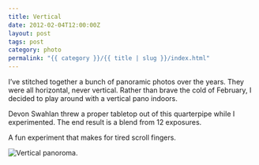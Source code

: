 ```yaml
---
title: Vertical
date: 2012-02-04T12:00:00Z
layout: post
tags: post
category: photo
permalink: "{{ category }}/{{ title | slug }}/index.html"
---
```


I&rsquo;ve stitched together a bunch of panoramic photos over the years. They were all horizontal, never vertical. Rather than brave the cold of February, I decided to play around with a vertical pano indoors.

Devon Swahlan threw a proper tabletop out of this quarterpipe while I experimented. The end result is a blend from 12 exposures.

A fun experiment that makes for tired scroll fingers.

<img src="/img/vertical-1024.jpg" width="172" height="1024" sizes="100vw" loading="lazy" srcset="/img/vertical-2048.jpg 800w, /img/vertical-4759.jpg 1024w" alt="Vertical panoroma." class="block-photo">
